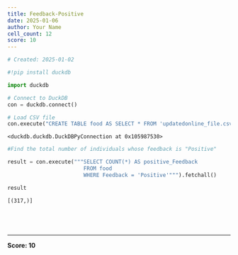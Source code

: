 ```yaml
---
title: Feedback-Positive
date: 2025-01-06
author: Your Name
cell_count: 12
score: 10
---
```


```python
# Created: 2025-01-02
```


```python
#!pip install duckdb
```


```python
import duckdb
```


```python
# Connect to DuckDB
con = duckdb.connect()

```


```python
# Load CSV file
con.execute("CREATE TABLE food AS SELECT * FROM 'updatedonline_file.csv'")

```




    <duckdb.duckdb.DuckDBPyConnection at 0x105987530>




```python
#Find the total number of individuals whose feedback is "Positive"
```


```python
result = con.execute("""SELECT COUNT(*) AS positive_Feedback 
                        FROM food 
                        WHERE Feedback = 'Positive'""").fetchall()
```


```python
result
```




    [(317,)]




```python

```


```python

```


```python

```


```python

```


---
**Score: 10**
